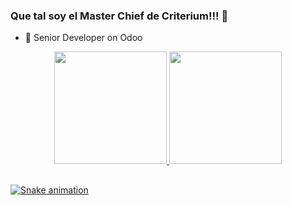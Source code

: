 <h4 align="center">

### Que tal soy el Master Chief de Criterium!!! 👋

- 🔭 Senior Developer on Odoo
  
  
<div align="center">
  <a href="https://github.com/RubenRecalde">
  <img height="180em" src="https://github-readme-stats.vercel.app/api?username=RubenRecalde&show_icons=true&theme=dracula&include_all_commits=true&count_private=true"/>
  <img height="180em" src="https://github-readme-stats.vercel.app/api/top-langs/?username=RubenRecalde&layout=compact&langs_count=7&theme=dracula"/>
</div>
  
  
  ##
  
  ![Snake animation](https://github.com/engenny/engenny/blob/output/github-contribution-grid-snake.svg)
  
  
<!--
**RubenRecalde/RubenRecalde** is a ✨ _special_ ✨ repository because its `README.md` (this file) appears on your GitHub profile.

Here are some ideas to get you started:

- 🔭 I’m currently working on ...
- 🌱 I’m currently learning ...
- 👯 I’m looking to collaborate on ...
- 🤔 I’m looking for help with ...
- 💬 Ask me about ...
- 📫 How to reach me: ...
- 😄 Pronouns: ...
- ⚡ Fun fact: ...
-->
